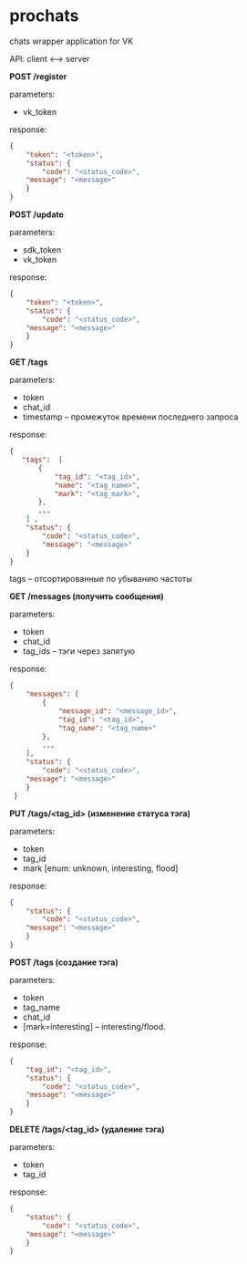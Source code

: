 # prochats
chats wrapper application for VK

API: client <–> server

**POST /register**

parameters:
* vk_token

response:
```json
{
    "token": "<token>",
    "status": {
        "code": "<status_code>",
	"message": "<message>"
    }
}
```

**POST /update**

parameters:
* sdk_token
* vk_token

response:
```json
{
    "token": "<token>",
    "status": {
        "code": "<status_code>",
	"message": "<message>"
    }
}
```

**GET /tags**

parameters:
* token
* chat_id
* timestamp – промежуток времени последнего запроса

response:  
```json
{  
   "tags":  [  
       {  
           "tag_id": "<tag_id>",  
           "name": "<tag_name>",  
           "mark": "<tag_mark>",  
       },  
       ...  
    ] ,  
    "status": {  
        "code": "<status_code>",  
        "message": "<message>"
    }    
}  
```

tags – отсортированные по убыванию частоты

**GET /messages (получить сообщения)**

parameters:
* token
* chat_id
* tag_ids – тэги через запятую

response:
```json
{
    "messages": [
        {
            "message_id": "<message_id>",
            "tag_id": "<tag_id>",
            "tag_name": "<tag_name>"
        },  
        ...
    ],
    "status": {
        "code": "<status_code>",
	"message": "<message>"
    }
 }
```

**PUT /tags/<tag_id> (изменение статуса тэга)**

parameters:
* token
* tag_id
* mark [enum: unknown, interesting, flood]

response:
```json
{
    "status": {
        "code": "<status_code>",
	"message": "<message>"
    }
}
```

**POST /tags (создание тэга)**

parameters:
* token
* tag_name
* chat_id
* [mark=interesting] – interesting/flood.

response:
```json
{
    "tag_id": "<tag_id>",
    "status": {
        "code": "<status_code>",
	"message": "<message>"
    }
}
```

**DELETE /tags/<tag_id>  (удаление тэга)**

parameters:
* token
* tag_id

response:
```json
{
    "status": {
        "code": "<status_code>",
	"message": "<message>"
    }
}
```
